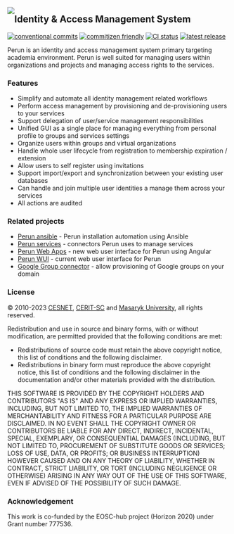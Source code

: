 
<a href="https://perun-aai.org"><img style="float: left; position: relative;" src="https://raw.githubusercontent.com/CESNET/perun/master/perun-web-gui/src/main/webapp/img/logo.png"></a>
## Identity & Access Management System

[![conventional commits](https://img.shields.io/badge/semantic--release-conventional-e10079?logo=semantic-release)](https://www.conventionalcommits.org/)
[![commitizen friendly](https://img.shields.io/badge/commitizen-friendly-brightgreen.svg)](https://commitizen.github.io/cz-cli/)
[![CI status](https://github.com/CESNET/perun/workflows/test%20build/badge.svg)](https://github.com/cesnet/perun/actions/workflows/maven.yml)
[![latest release](https://img.shields.io/github/v/release/cesnet/perun)](https://github.com/CESNET/perun/releases)

Perun is an identity and access management system primary targeting academia environment. Perun is well suited for managing users within organizations and projects and managing access rights to the services.

### Features

-	Simplify and automate all identity management related workflows 
-	Perform access management by provisioning and de-provisioning users to your services 
-	Support delegation of user/service management responsibilities
-	Unified GUI as a single place for managing everything from personal profile to groups and services settings
-	Organize users within groups and virtual organizations
-	Handle whole user lifecycle from registration to membership expiration / extension
-	Allow users to self register using invitations
-	Support import/export and synchronization between your existing user databases
-	Can handle and join multiple user identities a manage them across your services
-	All actions are audited

### Related projects

-	[Perun ansible](https://github.com/CESNET/perun-ansible) - Perun installation automation using Ansible
-	[Perun services](https://github.com/CESNET/perun-services) - connectors Perun uses to manage services
-	[Perun Web Apps](https://github.com/CESNET/perun-web-apps) - new web user interface for Perun using Angular
-	[Perun WUI](https://github.com/CESNET/perun-wui) - current web user interface for Perun
-	[Google Group connector](https://github.com/CESNET/google-group-connector) - allow provisioning of Google groups on your domain

### License

&copy; 2010-2023 [CESNET](https://www.cesnet.cz/?lang=en), [CERIT-SC](https://www.cerit-sc.cz/en/index.html) and [Masaryk University](https://www.muni.cz/en), all rights reserved.

Redistribution and use in source and binary forms, with or without modification, are permitted provided that the following conditions are met:

-	Redistributions of source code must retain the above copyright notice, this list of conditions and the following disclaimer.
-	Redistributions in binary form must reproduce the above copyright notice, this list of conditions and the following disclaimer in the documentation and/or other materials provided with the distribution.

THIS SOFTWARE IS PROVIDED BY THE COPYRIGHT HOLDERS AND
CONTRIBUTORS "AS IS" AND ANY EXPRESS OR IMPLIED WARRANTIES,
INCLUDING, BUT NOT LIMITED TO, THE IMPLIED WARRANTIES OF
MERCHANTABILITY AND FITNESS FOR A PARTICULAR PURPOSE ARE
DISCLAIMED. IN NO EVENT SHALL THE COPYRIGHT OWNER OR CONTRIBUTORS
BE LIABLE FOR ANY DIRECT, INDIRECT, INCIDENTAL, SPECIAL,
EXEMPLARY, OR CONSEQUENTIAL DAMAGES (INCLUDING, BUT NOT LIMITED
TO, PROCUREMENT OF SUBSTITUTE GOODS OR SERVICES; LOSS OF USE,
DATA, OR PROFITS; OR BUSINESS INTERRUPTION) HOWEVER CAUSED AND ON
ANY THEORY OF LIABILITY, WHETHER IN CONTRACT, STRICT LIABILITY,
OR TORT (INCLUDING NEGLIGENCE OR OTHERWISE) ARISING IN ANY WAY
OUT OF THE USE OF THIS SOFTWARE, EVEN IF ADVISED OF THE
POSSIBILITY OF SUCH DAMAGE.

### Acknowledgement

This work is co-funded by the EOSC-hub project (Horizon 2020) under Grant number 777536.
